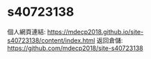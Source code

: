 # s40723138

個人網頁連結:
https://mdecp2018.github.io/site-s40723138/content/index.html
返回倉儲:
https://github.com/mdecp2018/site-s40723138

